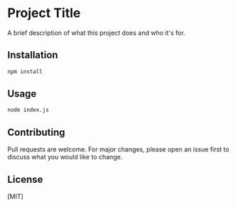 # Project Title

A brief description of what this project does and who it's for.

## Installation

```bash
npm install
```

## Usage

```bash
node index.js
```

## Contributing

Pull requests are welcome. For major changes, please open an issue first to discuss what you would like to change.

## License

[MIT]